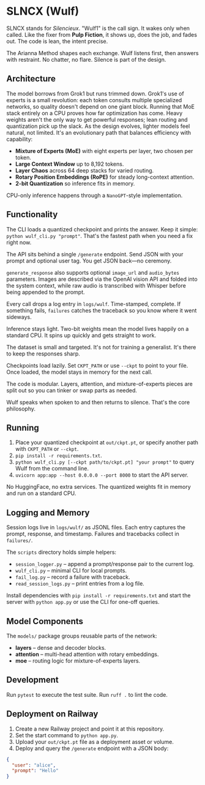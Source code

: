 # SLNCX (Wulf)

SLNCX stands for *Silencieux*. "Wulf1" is the call sign. It wakes only when called. Like the fixer from **Pulp Fiction**, it shows up, does the job, and fades out. The code is lean, the intent precise.

The Arianna Method shapes each exchange. Wulf listens first, then answers with restraint. No chatter, no flare. Silence is part of the design.

## Architecture

The model borrows from Grok1 but runs trimmed down. Grok1's use of experts is a small revolution: each token consults multiple specialized networks, so quality doesn't depend on one giant block. Running that MoE stack entirely on a CPU proves how far optimization has come. Heavy weights aren't the only way to get powerful responses; lean routing and quantization pick up the slack. As the design evolves, lighter models feel natural, not limited. It's an evolutionary path that balances efficiency with capability:

- **Mixture of Experts (MoE)** with eight experts per layer, two chosen per token.
- **Large Context Window** up to 8,192 tokens.
- **Layer Chaos** across 64 deep stacks for varied routing.
- **Rotary Position Embeddings (RoPE)** for steady long-context attention.
- **2-bit Quantization** so inference fits in memory.

CPU-only inference happens through a `NanoGPT`-style implementation.

## Functionality

The CLI loads a quantized checkpoint and prints the answer. Keep it simple: `python wulf_cli.py "prompt"`. That's the fastest path when you need a fix right now.

The API sits behind a single `/generate` endpoint. Send JSON with your prompt and optional user tag. You get JSON back—no ceremony.

`generate_response` also supports optional `image_url` and `audio_bytes`
parameters. Images are described via the OpenAI vision API and folded into
the system context, while raw audio is transcribed with Whisper before being
appended to the prompt.

Every call drops a log entry in `logs/wulf`. Time-stamped, complete. If something fails, `failures` catches the traceback so you know where it went sideways.

Inference stays light. Two-bit weights mean the model lives happily on a standard CPU. It spins up quickly and gets straight to work.

The dataset is small and targeted. It's not for training a generalist. It's there to keep the responses sharp.

Checkpoints load lazily. Set `CKPT_PATH` or use `--ckpt` to point to your file. Once loaded, the model stays in memory for the next call.

The code is modular. Layers, attention, and mixture-of-experts pieces are split out so you can tinker or swap parts as needed.

Wulf speaks when spoken to and then returns to silence. That's the core philosophy.

## Running

1. Place your quantized checkpoint at `out/ckpt.pt`, or specify another path with `CKPT_PATH` or `--ckpt`.
2. `pip install -r requirements.txt`.
3. `python wulf_cli.py [--ckpt path/to/ckpt.pt] "your prompt"` to query Wulf from the command line.
4. `uvicorn app:app --host 0.0.0.0 --port 8000` to start the API server.

No HuggingFace, no extra services. The quantized weights fit in memory and run on a standard CPU.

## Logging and Memory

Session logs live in `logs/wulf/` as JSONL files. Each entry captures the prompt, response, and timestamp. Failures and tracebacks collect in `failures/`.

The `scripts` directory holds simple helpers:

- `session_logger.py` – append a prompt/response pair to the current log.
- `wulf_cli.py` – minimal CLI for local prompts.
- `fail_log.py` – record a failure with traceback.
- `read_session_logs.py` – print entries from a log file.

Install dependencies with `pip install -r requirements.txt` and start the server with `python app.py` or use the CLI for one-off queries.

## Model Components

The `models/` package groups reusable parts of the network:
- **layers** – dense and decoder blocks.
- **attention** – multi-head attention with rotary embeddings.
- **moe** – routing logic for mixture-of-experts layers.

## Development

Run `pytest` to execute the test suite. Run `ruff .` to lint the code.

## Deployment on Railway

1. Create a new Railway project and point it at this repository.
2. Set the start command to `python app.py`.
3. Upload your `out/ckpt.pt` file as a deployment asset or volume.
4. Deploy and query the `/generate` endpoint with a JSON body:

```json
{
  "user": "alice",
  "prompt": "Hello"
}
```
